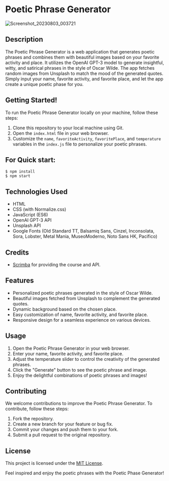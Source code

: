 # Poetic Phrase Generator

![Screenshot_20230803_003721](https://github.com/mohammadshahidbeigh/poetic-phase-generator/assets/85876937/f982c4de-014e-4d2a-98bb-64d21e7dd09c)


## Description

The Poetic Phrase Generator is a web application that generates poetic phrases and combines them with beautiful images based on your favorite activity and place. It utilizes the OpenAI GPT-3 model to generate insightful, witty, and satirical phrases in the style of Oscar Wilde. The app fetches random images from Unsplash to match the mood of the generated quotes. Simply input your name, favorite activity, and favorite place, and let the app create a unique poetic phase for you.

## Getting Started!

To run the Poetic Phrase Generator locally on your machine, follow these steps:

1. Clone this repository to your local machine using Git.
2. Open the `index.html` file in your web browser.
3. Customize the `name`, `favoriteActivity`, `favoritePlace`, and `temperature` variables in the `index.js` file to personalize your poetic phrases.


## For Quick start:

```
$ npm install
$ npm start
```



## Technologies Used

- HTML
- CSS (with Normalize.css)
- JavaScript (ES6)
- OpenAI GPT-3 API
- Unsplash API
- Google Fonts (Old Standard TT, Balsamiq Sans, Cinzel, Inconsolata, Sora, Lobster, Metal Mania, MuseoModerno, Noto Sans HK, Pacifico)

## Credits

- [Scrimba](https://scrimba.com/) for providing the course and API.

## Features

- Personalized poetic phrases generated in the style of Oscar Wilde.
- Beautiful images fetched from Unsplash to complement the generated quotes.
- Dynamic background based on the chosen place.
- Easy customization of name, favorite activity, and favorite place.
- Responsive design for a seamless experience on various devices.

## Usage

1. Open the Poetic Phrase Generator in your web browser.
2. Enter your name, favorite activity, and favorite place.
3. Adjust the temperature slider to control the creativity of the generated phrases.
4. Click the "Generate" button to see the poetic phrase and image.
5. Enjoy the delightful combinations of poetic phrases and images!

## Contributing

We welcome contributions to improve the Poetic Phrase Generator. To contribute, follow these steps:

1. Fork the repository.
2. Create a new branch for your feature or bug fix.
3. Commit your changes and push them to your fork.
4. Submit a pull request to the original repository.

## License

This project is licensed under the [MIT License](LICENSE).

Feel inspired and enjoy the poetic phrases with the Poetic Phase Generator!
